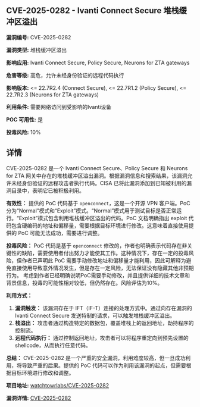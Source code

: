 ## CVE-2025-0282 - Ivanti Connect Secure 堆栈缓冲区溢出

**漏洞编号:** CVE-2025-0282

**漏洞类型:** 堆栈缓冲区溢出

**影响应用:** Ivanti Connect Secure, Policy Secure, Neurons for ZTA gateways

**危害等级:** 高危，允许未经身份验证的远程代码执行

**影响版本:** <= 22.7R2.4 (Connect Secure), <= 22.7R1.2 (Policy Secure), <= 22.7R2.3 (Neurons for ZTA gateways)

**利用条件:** 需要网络访问到受影响的Ivanti设备

**POC 可用性:** 是

**投毒风险:** 10%

## 详情

CVE-2025-0282 是一个 Ivanti Connect Secure、Policy Secure 和 Neurons for ZTA 网关中存在的堆栈缓冲区溢出漏洞。根据漏洞信息和搜索结果，该漏洞允许未经身份验证的远程攻击者执行代码。CISA 已将此漏洞添加到已知被利用的漏洞目录中，表明它已被积极利用。

**有效性：**
提供的 PoC 代码基于 `openconnect`，这是一个开源 VPN 客户端。PoC 分为“Normal”模式和“Exploit”模式。“Normal”模式用于测试目标是否正常运行。“Exploit”模式包含利用堆栈缓冲区溢出的代码。PoC 文档明确指出 exploit 代码包含硬编码的地址和偏移量，需要根据目标环境进行修改。这意味着直接使用提供的 PoC 可能无法成功，需要进行调整。

**投毒风险：**
PoC 代码是基于 `openconnect` 修改的，作者也明确表示代码存在非关键性的缺陷，需要使用者付出努力才能使其工作。这种情况下，存在一定的投毒风险，但作者已声明此 PoC 需要手动修改地址和偏移量才能利用，因此可解释为避免直接使用导致意外情况发生，但是存在一定风险，无法保证没有隐藏其他非预期行为。 考虑到作者已经明确说明PoC需要手动修改，并且提供详细的技术文章和背景信息，投毒的可能性相对较低，但仍然存在。风险评估为10%。

**利用方式：**
1.  **漏洞触发：** 该漏洞存在于 IFT（IF-T）连接的处理方式中。通过向存在漏洞的 Ivanti Connect Secure 发送特制的请求，可以触发堆栈缓冲区溢出。
2.  **栈溢出：** 攻击者通过构造特定的数据包，覆盖堆栈上的返回地址，劫持程序的控制流。
3.  **远程代码执行：** 通过控制返回地址，攻击者可以将程序重定向到预先设置的 shellcode，从而执行任意代码。

**总结：**
CVE-2025-0282 是一个严重的安全漏洞，利用难度较高，但一旦成功利用，将导致严重的后果。提供的 PoC 代码可以作为利用该漏洞的起点，但需要根据目标环境进行修改和调整。

**项目地址:** [watchtowrlabs/CVE-2025-0282](https://github.com/watchtowrlabs/CVE-2025-0282)

**漏洞详情:** [CVE-2025-0282](https://nvd.nist.gov/vuln/detail/CVE-2025-0282)
